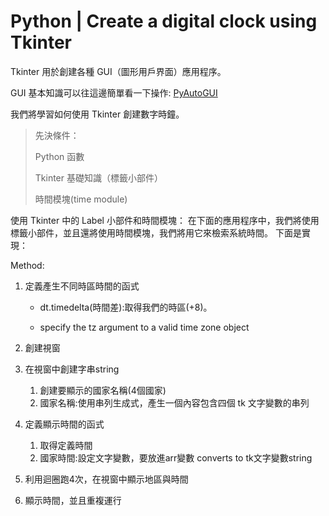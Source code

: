 # Python | Create a digital clock using Tkinter

Tkinter 用於創建各種 GUI（圖形用戶界面）應用程序。

GUI 基本知識可以往這邊簡單看一下操作: [PyAutoGUI](爬蟲/GUI/PyAutoGUI.py)

我們將學習如何使用 Tkinter 創建數字時鐘。

> 先決條件：
>
>  Python 函數 
>
> Tkinter 基礎知識（標籤小部件） 
>
> 時間模塊(time module)

使用 Tkinter 中的 Label 小部件和時間模塊： 在下面的應用程序中，我們將使用標籤小部件，並且還將使用時間模塊，我們將用它來檢索系統時間。 下面是實現：


Method:

1. 定義產生不同時區時間的函式

   - dt.timedelta(時間差):取得我們的時區(+8)。

   - specify the tz argument to a valid time zone object

2. 創建視窗
3. 在視窗中創建字串string 
   1. 創建要顯示的國家名稱(4個國家)
   2. 國家名稱:使用串列生成式，產生一個內容包含四個 tk 文字變數的串列
4. 定義顯示時間的函式
   1. 取得定義時間
   2. 國家時間:設定文字變數，要放進arr變數 converts to tk文字變數string
5. 利用迴圈跑4次，在視窗中顯示地區與時間
6. 顯示時間，並且重複運行
